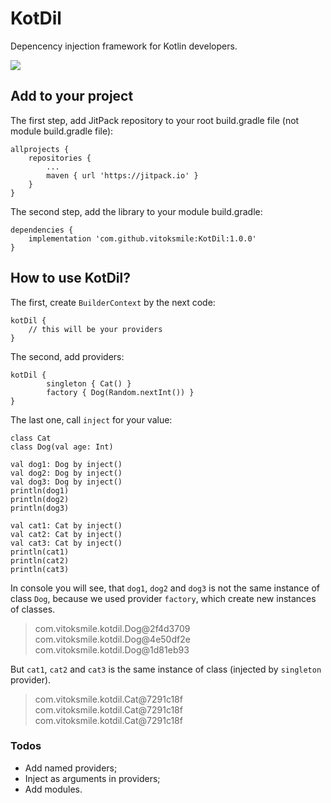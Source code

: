 # KotDil

Depencency injection framework for Kotlin developers.

[![](https://jitpack.io/v/vitoksmile/KotDil.svg)](https://jitpack.io/#vitoksmile/KotDil)

## Add to your project
The first step, add JitPack repository to your root build.gradle file (not module build.gradle file):
```
allprojects {
	repositories {
		...
		maven { url 'https://jitpack.io' }
	}
}
```
The second step, add the library to your module build.gradle:
```
dependencies {
	implementation 'com.github.vitoksmile:KotDil:1.0.0'
}
```

## How to use KotDil?
The first, create `BuilderContext` by the next code:
```
kotDil {
    // this will be your providers
}
```

The second, add providers:
```
kotDil {
        singleton { Cat() }
        factory { Dog(Random.nextInt()) }
}
```

The last one, call `inject` for your value:
```
class Cat
class Dog(val age: Int)

val dog1: Dog by inject()
val dog2: Dog by inject()
val dog3: Dog by inject()
println(dog1)
println(dog2)
println(dog3)

val cat1: Cat by inject()
val cat2: Cat by inject()
val cat3: Cat by inject()
println(cat1)
println(cat2)
println(cat3)
```
In console you will see, that `dog1`, `dog2` and `dog3` is not the same instance of class `Dog`, because we used provider `factory`, which create new instances of classes. 
> com.vitoksmile.kotdil.Dog@2f4d3709
> com.vitoksmile.kotdil.Dog@4e50df2e
> com.vitoksmile.kotdil.Dog@1d81eb93

But `cat1`, `cat2` and `cat3` is the same instance of class (injected by `singleton` provider).
> com.vitoksmile.kotdil.Cat@7291c18f
> com.vitoksmile.kotdil.Cat@7291c18f
> com.vitoksmile.kotdil.Cat@7291c18f


### Todos

 - Add named providers;
 - Inject as arguments in providers;
 - Add modules.